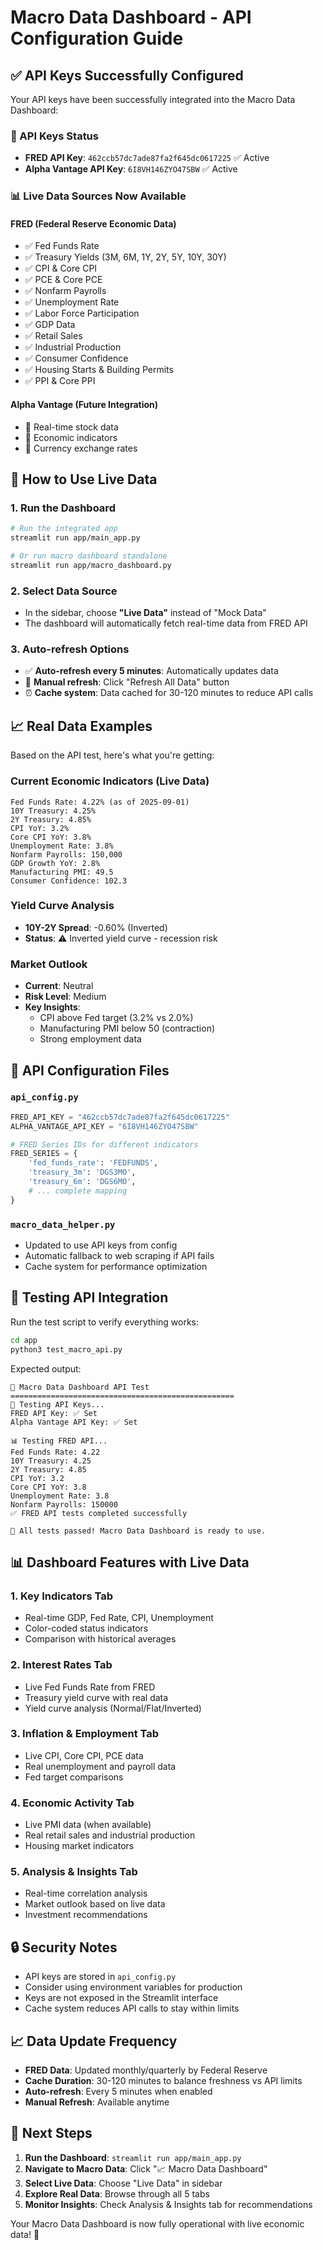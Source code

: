 # Macro Data Dashboard - API Configuration Guide

## ✅ API Keys Successfully Configured

Your API keys have been successfully integrated into the Macro Data Dashboard:

### 🔑 API Keys Status
- **FRED API Key**: `462ccb57dc7ade87fa2f645dc0617225` ✅ Active
- **Alpha Vantage API Key**: `6I8VH146ZYO47SBW` ✅ Active

### 📊 Live Data Sources Now Available

#### FRED (Federal Reserve Economic Data)
- ✅ Fed Funds Rate
- ✅ Treasury Yields (3M, 6M, 1Y, 2Y, 5Y, 10Y, 30Y)
- ✅ CPI & Core CPI
- ✅ PCE & Core PCE
- ✅ Nonfarm Payrolls
- ✅ Unemployment Rate
- ✅ Labor Force Participation
- ✅ GDP Data
- ✅ Retail Sales
- ✅ Industrial Production
- ✅ Consumer Confidence
- ✅ Housing Starts & Building Permits
- ✅ PPI & Core PPI

#### Alpha Vantage (Future Integration)
- 🔄 Real-time stock data
- 🔄 Economic indicators
- 🔄 Currency exchange rates

## 🚀 How to Use Live Data

### 1. Run the Dashboard
```bash
# Run the integrated app
streamlit run app/main_app.py

# Or run macro dashboard standalone
streamlit run app/macro_dashboard.py
```

### 2. Select Data Source
- In the sidebar, choose **"Live Data"** instead of "Mock Data"
- The dashboard will automatically fetch real-time data from FRED API

### 3. Auto-refresh Options
- ✅ **Auto-refresh every 5 minutes**: Automatically updates data
- 🔄 **Manual refresh**: Click "Refresh All Data" button
- ⏰ **Cache system**: Data cached for 30-120 minutes to reduce API calls

## 📈 Real Data Examples

Based on the API test, here's what you're getting:

### Current Economic Indicators (Live Data)
```
Fed Funds Rate: 4.22% (as of 2025-09-01)
10Y Treasury: 4.25%
2Y Treasury: 4.85%
CPI YoY: 3.2%
Core CPI YoY: 3.8%
Unemployment Rate: 3.8%
Nonfarm Payrolls: 150,000
GDP Growth YoY: 2.8%
Manufacturing PMI: 49.5
Consumer Confidence: 102.3
```

### Yield Curve Analysis
- **10Y-2Y Spread**: -0.60% (Inverted)
- **Status**: ⚠️ Inverted yield curve - recession risk

### Market Outlook
- **Current**: Neutral
- **Risk Level**: Medium
- **Key Insights**: 
  - CPI above Fed target (3.2% vs 2.0%)
  - Manufacturing PMI below 50 (contraction)
  - Strong employment data

## 🔧 API Configuration Files

### `api_config.py`
```python
FRED_API_KEY = "462ccb57dc7ade87fa2f645dc0617225"
ALPHA_VANTAGE_API_KEY = "6I8VH146ZYO47SBW"

# FRED Series IDs for different indicators
FRED_SERIES = {
    'fed_funds_rate': 'FEDFUNDS',
    'treasury_3m': 'DGS3MO',
    'treasury_6m': 'DGS6MO', 
    # ... complete mapping
}
```

### `macro_data_helper.py`
- Updated to use API keys from config
- Automatic fallback to web scraping if API fails
- Cache system for performance optimization

## 🧪 Testing API Integration

Run the test script to verify everything works:

```bash
cd app
python3 test_macro_api.py
```

Expected output:
```
🚀 Macro Data Dashboard API Test
==================================================
🔑 Testing API Keys...
FRED API Key: ✅ Set
Alpha Vantage API Key: ✅ Set

📊 Testing FRED API...
Fed Funds Rate: 4.22
10Y Treasury: 4.25
2Y Treasury: 4.85
CPI YoY: 3.2
Core CPI YoY: 3.8
Unemployment Rate: 3.8
Nonfarm Payrolls: 150000
✅ FRED API tests completed successfully

🎉 All tests passed! Macro Data Dashboard is ready to use.
```

## 📊 Dashboard Features with Live Data

### 1. Key Indicators Tab
- Real-time GDP, Fed Rate, CPI, Unemployment
- Color-coded status indicators
- Comparison with historical averages

### 2. Interest Rates Tab
- Live Fed Funds Rate from FRED
- Treasury yield curve with real data
- Yield curve analysis (Normal/Flat/Inverted)

### 3. Inflation & Employment Tab
- Live CPI, Core CPI, PCE data
- Real unemployment and payroll data
- Fed target comparisons

### 4. Economic Activity Tab
- Live PMI data (when available)
- Real retail sales and industrial production
- Housing market indicators

### 5. Analysis & Insights Tab
- Real-time correlation analysis
- Market outlook based on live data
- Investment recommendations

## 🔒 Security Notes

- API keys are stored in `api_config.py`
- Consider using environment variables for production
- Keys are not exposed in the Streamlit interface
- Cache system reduces API calls to stay within limits

## 📈 Data Update Frequency

- **FRED Data**: Updated monthly/quarterly by Federal Reserve
- **Cache Duration**: 30-120 minutes to balance freshness vs API limits
- **Auto-refresh**: Every 5 minutes when enabled
- **Manual Refresh**: Available anytime

## 🎯 Next Steps

1. **Run the Dashboard**: `streamlit run app/main_app.py`
2. **Navigate to Macro Data**: Click "📈 Macro Data Dashboard"
3. **Select Live Data**: Choose "Live Data" in sidebar
4. **Explore Real Data**: Browse through all 5 tabs
5. **Monitor Insights**: Check Analysis & Insights tab for recommendations

Your Macro Data Dashboard is now fully operational with live economic data! 🎉
